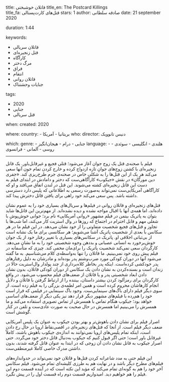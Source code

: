 
title: قاتلان خوشبختی 
title_en: The Postcard Killings   
title_fa: قتل‌های کارت‌پستالی 
stars: 1
author: صادقه سلطانی
date: 21 september 2020

duration: 1:44

keywords:
  - قاتلان سریالی
  - قتل زنجیره‌ای
  - کارآگاه
  - مرگ دختر
  - فراق
  - انتقام
  - قاتلان روانی
  - جنایات وحشتناک 

tags:
  - 2020
  - جنایی
  - قتل سریالی  

when:
  created: 2020

where:
  country:
    - بریتانیا
    - آمریکا
who:
  director: دنیس تانوویک
   
which:
  genre:
    - جنایی
    - درام
    - هیجان‌انگیز
  language:
    - هلندی
    - انگلیسی
    - سوئدی
    - روسی
    -  آلمانی
    - فرانسوی
   
---

فیلم با صحنه‌ی قتل یک زوج جوان آغاز می‌شود؛ قتلی فجیع و غیرقابل‌باور. یک قاتل زنجیره‌ای با کشتن زوج‌های جوانِ تازه‌ ازدواج‌ کرده و خارج کردن تمام خون آنها سعی می‌کند هر یک از این قتل‌ها را به شکلی خاص در صحنه‌ی جرم طرح‌ریزی کند. «جفری دین مورگان» در نقش «جیکوب» کارآگاهی‌ست که دختر و دامادش در ابتدای فیلم به دست این قاتل زنجیره‌ای کشته می‌شوند. این قتل در لندن اتفاق می‌افتد و او که کارآگاهی آمریکایی‌ست نمی‌تواند به‌صورت رسمی به اطلاعاتی که پلیس دارد دسترسی داشته باشد. پس سعی می‌کند خود راهی برای یافتن قاتل دخترش پیدا کند.

قتل‌های زنجیره‌ای و قاتلان روانی در فیلم‌ها و سریال‌های بسیاری خود را به عموم نشان داده‌اند، اما همه‌ی آنها با اقبال مواجه نشده و دیده نشده‌اند. از مهم‌ترین این قاتل‌ها شاید بتوان به پاتریک بیتمن در فیلم مشهور «روانی آمریکایی» نام برد؛ جوانی خوش‌پوش با شغلی مهم و قابل احترام در اجتماع که روزها در وال استریت کار می‌کند، اما شب‌ها با تجاوز و قتل‌های فجیع شخصیت متفاوتی را از خود نشان می‌دهد. در این فیلم ما در هر سکانس با بعدی از شخصیت پاتریک آشنا می‌شویم؛ هر سکانسی برای ما یک نشانه است از بی‌ثباتی اخلاقی او. پاتریک در سکانس‌های بسیاری با تغییر رفتار خود از یک جوان خوش‌برخورد به انسانی عصبانی و بددهن وجوه شخصیتی خود را به ما نشان می‌دهد. کارگردان سعی نمی‌کند شخصیت پاتریک را برای‌مان مخفی کند. چیزی که متأسفانه در فیلم پیش روی خود نمی‌بینیم. ما قاتلان را تنها به‌واسطه‌ی کلام می‌شناسیم. به ما گفته می‌شود آنها در دوران کودکی مورد ضرب‌وشتم پدر بوده‌اند و مادرشان به دلیل رفتارهای پدر خودکشی کرده‌است‌. اینکه پدر بخاطر کلاه‌برداری از چند پولدار وال‌استریت حالا در زندان است و بسنده‌کردن به نشان دادن یک سکانس از دوران کودکی قاتلان، بدون نشان دادن ابعاد شخصیتی پدر و یا قاتلان از ضعف‌های فیلم محسوب می‌شود. در واقع کارگردان برای رمزآلود کردن بیشتر داستان، بیننده را از ارتباط گرفتن با قاتلان و دلایل انجام کارهاشان محروم کرده است و همین امر لطمه‌ی بزرگی را به فیلم زده‌ است. از سوی دیگر فیلم دارای باگ‌های سینمایی‌ست. وجود باگ سینمایی در فیلمی که قرار است خود را هم‌رده با فیلم‌های مشهور دیگر قرار دهد نیز یکی دیگر از ضعف‌های اساسی خواهد بود؛ جیکوب هنگام تماس با همسرش از تماس تصویری استفاده می‌کند و ما همسرش را می‌بینیم اما همسرش در حال صحبت به صورت عادی‌ست و تلفن در کنار گوشش است.  

اصرار فیلم برای نشان دادن باهوش‌تر و بهتر بودن جیکوب به عنوان یک پلیس آمریکایی ضعف دیگر فیلم است. از آنجا که قتل‌های زنجیره‌ای در اقصی‌نقاط اروپا در حال رخ دادن است، اینکه تمام پلیس‌های اروپا نمی‌توانند به اندازه‌ی جیکوب باهوش باشند، کاملاً غیرقابل باور است؛ حتی اگر قبول کنیم که جیکوب به‌دنبال قاتل دختر خود می‌گردد. حتی اصرار جیکوب به قاتل نشان دادن آن زوجی که در ابتدا به عنوان قاتل گرفته شدند، بدون داشتن مدرک خاصی کاملا غیرمنطقی‌ست.

این فیلم حتی به مدد شاعرانه کردن قتل‌ها و قاتلان خود نمی‌تواند در حد‌و‌اندازه‌های فیلم‌های مطرحِ دیگر باشد و در نهایت هم به طرزی کلیشه‌ای تمام می‌شود. فیلم سکانس آخرِ خود را هم به گونه‌ای تمام می‌کند که مؤید این نکته است که در آینده قسمت دوم این فیلم را هم خواهیم دید. امیدواریم قسمت دوم  راه قسمت اول را در پیش نگیرد.